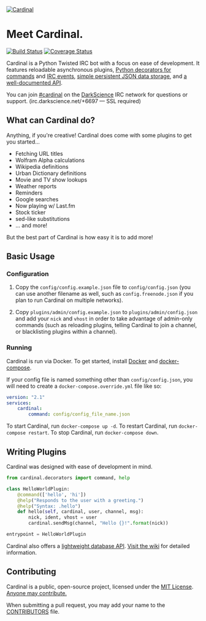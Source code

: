 [![Cardinal](./_assets/cardinal.svg)](https://github.com/JohnMaguire/Cardinal)

# Meet Cardinal.

[![Build Status](https://github.com/JohnMaguire/Cardinal/workflows/Cardinal/badge.svg)](https://github.com/JohnMaguire/Cardinal/actions?query=workflow%3ACardinal) [![Coverage Status](https://codecov.io/github/JohnMaguire/Cardinal/coverage.svg?branch=master)](https://codecov.io/github/JohnMaguire/Cardinal?branch=master)

Cardinal is a Python Twisted IRC bot with a focus on ease of development. It features reloadable asynchronous plugins, [Python decorators for commands](https://github.com/JohnMaguire/Cardinal/wiki/Writing-Plugins#adding-commands-to-a-plugin) and [IRC events](https://github.com/JohnMaguire/Cardinal/wiki/Cardinal-Events), [simple persistent JSON data storage](https://github.com/JohnMaguire/Cardinal/wiki/Database-Access), and [a well-documented API](https://github.com/JohnMaguire/Cardinal/wiki/Cardinal-Methods).

You can join [#cardinal](https://www.mibbit.com/#cardinal@irc.darkscience.net:+6697) on the [DarkScience](http://www.darkscience.net/) IRC network for questions or support. (irc.darkscience.net/+6697 &mdash; SSL required)

## What can Cardinal do?

Anything, if you're creative! Cardinal does come with some plugins to get you started...

* Fetching URL titles
* Wolfram Alpha calculations
* Wikipedia definitions
* Urban Dictionary definitions
* Movie and TV show lookups
* Weather reports
* Reminders
* Google searches
* Now playing w/ Last.fm
* Stock ticker
* sed-like substitutions
* ... and more!

But the best part of Cardinal is how easy it is to add more!

## Basic Usage

### Configuration

1. Copy the `config/config.example.json` file to `config/config.json` (you can use another filename as well, such as `config.freenode.json` if you plan to run Cardinal on multiple networks).

2. Copy `plugins/admin/config.example.json` to `plugins/admin/config.json` and add your `nick` and `vhost` in order to take advantage of admin-only commands (such as reloading plugins, telling Cardinal to join a channel, or blacklisting plugins within a channel).

### Running

Cardinal is run via Docker. To get started, install [Docker](https://docs.docker.com/install/) and [docker-compose](https://docs.docker.com/compose/install/).

If your config file is named something other than `config/config.json`, you will need to create a `docker-compose.override.yml` file like so:

```yaml
version: "2.1"
services:
    cardinal:
        command: config/config_file_name.json
```

To start Cardinal, run `docker-compose up -d`. To restart Cardinal, run `docker-compose restart`. To stop Cardinal, run `docker-compose down`.

## Writing Plugins

Cardinal was designed with ease of development in mind.

```python
from cardinal.decorators import command, help

class HelloWorldPlugin:
    @command(['hello', 'hi'])
    @help("Responds to the user with a greeting.")
    @help("Syntax: .hello")
    def hello(self, cardinal, user, channel, msg):
        nick, ident, vhost = user
        cardinal.sendMsg(channel, "Hello {}!".format(nick))

entrypoint = HelloWorldPlugin
```

Cardinal also offers a [lightweight database API](https://github.com/JohnMaguire/Cardinal/wiki/Database-Access). [Visit the wiki](https://github.com/JohnMaguire/Cardinal/wiki/Writing-Plugins) for detailed information.

## Contributing

Cardinal is a public, open-source project, licensed under the [MIT License](LICENSE). [Anyone may contribute.](CONTRIBUTING.md)

When submitting a pull request, you may add your name to the [CONTRIBUTORS](CONTRIBUTORS) file.
